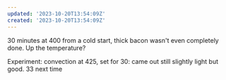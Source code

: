 ```yaml
---
updated: '2023-10-20T13:54:09Z'
created: '2023-10-20T13:54:09Z'
---
```

30 minutes at 400 from a cold start, thick bacon wasn't even completely done. Up the temperature?

Experiment: convection at 425, set for 30: came out still slightly light but good. 33 next time